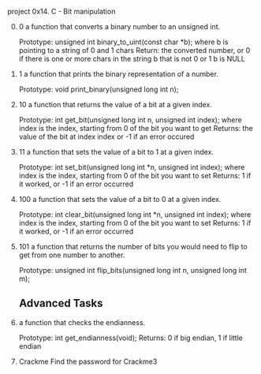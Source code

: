 project 0x14. C - Bit manipulation

0. 0
    a function that converts a binary number to an unsigned int.

    Prototype: unsigned int binary_to_uint(const char *b);
    where b is pointing to a string of 0 and 1 chars
    Return: the converted number, or 0 if
    there is one or more chars in the string b that is not 0 or 1
    b is NULL

1. 1
    a function that prints the binary representation of a number.

    Prototype: void print_binary(unsigned long int n);

2. 10
    a function that returns the value of a bit at a given index.

    Prototype: int get_bit(unsigned long int n, unsigned int index);
    where index is the index, starting from 0 of the bit you want to get
    Returns: the value of the bit at index index or -1 if an error occured

3. 11
    a function that sets the value of a bit to 1 at a given index.

    Prototype: int set_bit(unsigned long int *n, unsigned int index);
    where index is the index, starting from 0 of the bit you want to set
    Returns: 1 if it worked, or -1 if an error occurred

4. 100
    a function that sets the value of a bit to 0 at a given index.

    Prototype: int clear_bit(unsigned long int *n, unsigned int index);
    where index is the index, starting from 0 of the bit you want to set
    Returns: 1 if it worked, or -1 if an error occurred

5. 101
    a function that returns the number of bits you would need to flip to get from one number to another.

    Prototype: unsigned int flip_bits(unsigned long int n, unsigned long int m);

    
    
     Advanced Tasks
     --------------

6. 
    a function that checks the endianness.

    Prototype: int get_endianness(void);
    Returns: 0 if big endian, 1 if little endian

7. Crackme
    Find the password for Crackme3
